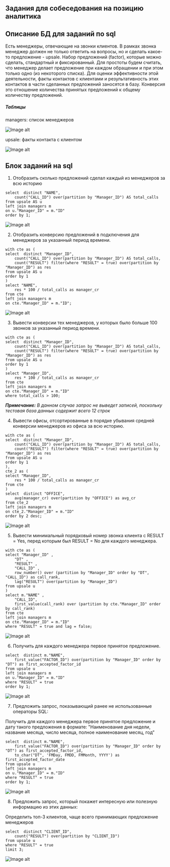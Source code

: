 ## Задания для собеседования на позицию аналитика

## Описание БД для заданий по sql

Есть менеджеры, отвечающие на звонки клиентов. В рамках звонка менеджер должен не только ответить на вопросы, но и сделать какое-то предложение - upsale.
Набор предложений (factor), которые можно сделать, стандартный и фиксированный. Для простоты будем считать, что менеджер делает предложение при каждом обращении и при этом только одно (из некоторого списка).
Для оценки эффективности этой деятельности, факты контактов с клиентами и результативность этих контактов в части сделанных предложений заносятся в базу.
Конверcия это отношение количества принятых предложений к общему количеству предложений.

##### Таблицы
managers: список менеджеров

![Image alt](https://github.com/plakidinsv/assignment_xxx/blob/main/managers.jpg)

upsale: факты контакта с клиентом

![Image alt](https://github.com/plakidinsv/assignment_xxx/blob/main/upsale.jpg)

## Блок заданий на sql
 1. Отобразить сколько предложений сделал каждый из менеджеров за всю историю

```
select 	distinct "NAME",
	count("CALL_ID") over(partition by "Manager_ID") AS total_calls
from upsale AS u
left join managers m
on u."Manager_ID" = m."ID"
order by 1;
```

![Image alt](https://github.com/plakidinsv/assignment_xxx/blob/main/1.jpg) 

2.  Отобразить конверсию предложений в подключения для менеджеров за указанный период времени.
```
with cte as (
select 	distinct "Manager_ID",
	count("CALL_ID") over(partition by "Manager_ID") AS total_calls,
	count("RESULT") filter(where "RESULT" = true) over(partition by "Manager_ID") as res
from upsale AS u
order by 1
)
select "NAME",
	res * 100 / total_calls as manager_cr
from cte
left join managers m
on cte."Manager_ID" = m."ID";
```
![Image alt](https://github.com/plakidinsv/assignment_xxx/blob/main/2.jpg) 

3.  Вывести конверсии тех менеджеров, у которых было больше 100 звонков за указанный период времени.

```
with cte as (
select 	distinct "Manager_ID",
	count("CALL_ID") over(partition by "Manager_ID") AS total_calls,
	count("RESULT") filter(where "RESULT" = true) over(partition by "Manager_ID") as res
from upsale AS u
order by 1
)
select "Manager_ID",
	res * 100 / total_calls as manager_cr
from cte
left join managers m
on cte."Manager_ID" = m."ID"
where total_calls > 100; 
```
***Примечание:***
*В данном случае запрос не выведет записей, поскольку тестовая база данных содержит всего 12 строк*

4.  Вывести офисы, отсортированные в порядке убывания средней конверсии менеджеров из офиса за всю историю.

```
with cte as (
select 	distinct "Manager_ID",
	count("CALL_ID") over(partition by "Manager_ID") AS total_calls,
	count("RESULT") filter(where "RESULT" = true) over(partition by "Manager_ID") as res
from upsale AS u
order by 1
),
cte_2 as (
select "Manager_ID",
	res * 100 / total_calls as manager_cr
from cte
)
select 	distinct "OFFICE",
	avg(manager_cr) over(partition by "OFFICE") as avg_cr
from cte_2
left join managers m
on cte_2."Manager_ID" = m."ID"
order by 2 desc;
```
![Image alt](https://github.com/plakidinsv/assignment_xxx/blob/main/4.jpg) 

5.  Вывести минимальный порядковый номер звонка клиента с RESULT = Yes, перед которым был RESULT = No для каждого менеджера.

```
with cte as (
select "Manager_ID" ,
	"DT" ,
	"RESULT" ,
	"CALL_ID" ,
	row_number() over (partition by "Manager_ID" order by "DT", "CALL_ID") as call_rank,
	lag("RESULT") over(partition by "Manager_ID")
from upsale u
)
select m."NAME" ,
	"CALL_ID",
	first_value(call_rank) over (partition by cte."Manager_ID" order by call_rank)
from cte 
left join managers m
on cte."Manager_ID" = m."ID"
where "RESULT" = true and lag = false;
```
![Image alt](https://github.com/plakidinsv/assignment_xxx/blob/main/5.jpg) 

6. Получить для каждого менеджера первое принятое предложение.

```
select 	distinct m."NAME",
	first_value("FACTOR_ID") over(partition by "Manager_ID" order by "DT") as first_accepted_factor_id
from upsale u
left join managers m 
on u."Manager_ID" = m."ID"
where "RESULT" = true
order by 1;
```
![Image alt](https://github.com/plakidinsv/assignment_xxx/blob/main/6.jpg) 

7. Предложить запрос, показывающий ранее не использованные операторы SQL:

Получить для каждого менеджера первое принятое предложение и дату такого предложения в формате:
"Наименование дня недели, название месяца, число месяца, полное наименование месяц, год"

```
select 	distinct m."NAME",
	first_value("FACTOR_ID") over(partition by "Manager_ID" order by "DT") as first_accepted_factor_id,
	to_char("DT", 'FMDay, FMDD, FMMonth, YYYY') as first_accepted_factor_date
from upsale u
left join managers m 
on u."Manager_ID" = m."ID"
where "RESULT" = true
order by 1;
```
![Image alt](https://github.com/plakidinsv/assignment_xxx/blob/main/7.jpg) 

8.  Предложить запрос, который покажет интересную или полезную информацию из этих данных:

Определить топ-3 клиентов, чаще всего принимающих предложение менеджеров

```
select 	distinct "CLIENT_ID",
	count("RESULT") over(partition by "CLIENT_ID") 
from upsale u 
where "RESULT" = true
limit 3;
```
![Image alt](https://github.com/plakidinsv/assignment_xxx/blob/main/8.jpg) 
